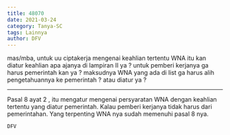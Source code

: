 ```yaml
---
title: 48070
date: 2021-03-24
category: Tanya-SC
tags: Lainnya
author: DFV
---
```


mas/mba, untuk uu ciptakerja mengenai keahlian tertentu WNA itu kan diatur keahlian apa ajanya di lampiran II ya ? untuk pemberi kerjanya ga harus pemerintah kan ya ? maksudnya WNA yang ada di list ga harus alih pengetahuannya ke pemerintah ? atau diatur ya ?

---

Pasal 8 ayat 2 , itu mengatur mengenai persyaratan WNA dengan keahlian tertentu yang diatur pemerintah. Kalau pemberi kerjanya tidak harus dari pemerintahan. Yang terpenting WNA nya sudah memenuhi pasal 8 nya.

`DFV`

